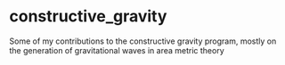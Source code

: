 # constructive_gravity
Some of my contributions to the constructive gravity program, mostly on the generation of gravitational waves in area metric theory

